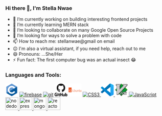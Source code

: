 ### Hi there 👋, I'm Stella Nwae



- 🔭 I’m currently working on building interesting frontend projects
- 🌱 I’m currently learning MERN stack
- 👯 I’m looking to collaborate on many Google Open Source Projects
- 🤔 I’m looking for ways to solve a problem with code
- 📫 How to reach me: stellanwae@gmail on email
- 😉 I'm also a virtual assistant, if you need help, reach out to me
- 😄 Pronouns: ...She/Her
- ⚡ Fun fact: The first computer bug was an actual insect 😂



### Languages and Tools:

<p align="left">
   <a href="https://www.cprogramming.com/" target="_blank"><img src="https://raw.githubusercontent.com/devicons/devicon/master/icons/c/c-original.svg" alt="c" width="40" height="40" /></a>
  <a href="https://firebase.google.com/" target="_blank"><img src="https://www.vectorlogo.zone/logos/firebase/firebase-icon.svg" alt="firebase" width="40" height="40" /></a>
  <a href="https://git-scm.com/" target="_blank"><img src="https://www.vectorlogo.zone/logos/git-scm/git-scm-icon.svg" alt="git" width="40" height="40" /></a>
  <img src="https://github.com/devicons/devicon/blob/master/icons/github/github-original-wordmark.svg" title="GitHub" alt="GitHub" width="40" height="40" />
  <img src="https://github.com/devicons/devicon/blob/master/icons/ubuntu/ubuntu-plain-wordmark.svg" title="ubuntu" alt="ubuntu" width="40" height="40" />
	    <a target="_blank" rel="noopener noreferrer nofollow" href="https://camo.githubusercontent.com/c25dc2718f1ecf4959b961a883ba74c3aa6eda5cc2bbb733cdcae99c426d8e95/68747470733a2f2f696d672e736869656c64732e696f2f62616467652f637373332d2532333135373242362e7376673f7374796c653d666c61742d737175617265266c6f676f3d63737333266c6f676f436f6c6f723d7768697465">
<img src="https://github.com/Stellanwae/Stellanwae/assets/99267699/22da9a78-a054-4d51-b4d7-63db1621f6f7" alt="CSS3" data-canonical-src="https://img.shields.io/badge/css3-%231572B6.svg?style=flat-square&amp;logo=css3&amp;logoColor=white" width="40" height="40" style="max-width: 100%;">
<img src="https://github.com/devicons/devicon/raw/master/icons/vscode/vscode-original.svg" title="vscode" width="40" height="40" style="max-width: 100%;">
<img src="https://github.com/devicons/devicon/raw/master/icons/vim/vim-original.svg" title="vim" width="40" height="40" style="max-width: 100%;">
<img src="https://github.com/Stellanwae/Stellanwae/assets/99267699/1895ddb7-6ee7-41a1-9626-fd868ea26101" alt="JavaScript" data-canonical-src="https://img.shields.io/badge/javascript-%23323330.svg?style=flat-square&amp;logo=javascript&amp;logoColor=%23F7DF1E" height="40" width="40" style="max-width: 100%;">
<img src="https://github.com/Stellanwae/Stellanwae/assets/99267699/1ef6390f-1a17-4c46-874c-28182db9e6c7" title="nodedotjs" width="40" height="40" style="max-width: 100%;">
		    <img src="https://github.com/Stellanwae/Stellanwae/assets/99267699/64ac4680-2ab4-4d41-8342-85591c46370f" title="express" width="40" height="40" style="max-width: 100%;">
		    <img src="https://github.com/Stellanwae/Stellanwae/assets/99267699/8f625ae9-21a3-40e1-84ab-0b70943ee3d7" title="mongodb" width="40" height="40" style="max-width: 100%;">
		    <img src="https://github.com/Stellanwae/Stellanwae/assets/99267699/dbe9269e-9a35-4cf1-a54a-29a0ef0fb84f" title="reactos" width="40" height="40" style="max-width: 100%;">
</p>
